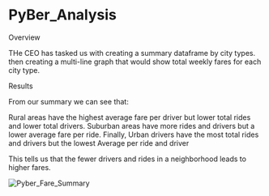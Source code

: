 # PyBer_Analysis

Overview

THe CEO has tasked us with creating a summary dataframe by city types. then creating a multi-line graph that would show total weekly fares for each city type.

Results

From our summary we can see that:

Rural areas have the highest average fare per driver but lower total rides and lower total drivers. Suburban areas have more rides and drivers but a lower average fare per ride. Finally, Urban drivers have the most total rides and drivers but the lowest Average per ride and driver

This tells us that the fewer drivers and rides in a neighborhood leads to higher fares.

![Pyber_Fare_Summary](https://user-images.githubusercontent.com/59589015/91003412-392c8080-e59f-11ea-960e-390a9bdcfcba.png)
